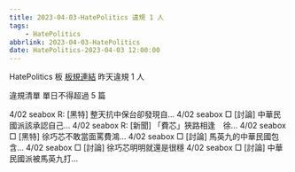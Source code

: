```yaml
---
title: 2023-04-03-HatePolitics 違規 1 人
tags:
    - HatePolitics
abbrlink: 2023-04-03-HatePolitics
date: HatePolitics-2023-04-03 12:00:00
---
```

HatePolitics 板 [板規連結](https://www.ptt.cc/bbs/HatePolitics/M.1617115262.A.D60.html)
昨天違規 1 人
<!-- more -->

違規清單
單日不得超過 5 篇

4/02 seabox R: [黑特] 整天抗中保台卻發現自…
4/02 seabox □ [討論] 中華民國派該承認自己…
4/02 seabox R: [新聞] 「費芯」狹路相逢　徐…
4/02 seabox □ [黑特] 徐巧芯不敢當面罵費鴻…
4/02 seabox □ [討論] 馬英九的中華民國包含…
4/02 seabox □ [討論] 徐巧芯明明就還是很穩
4/02 seabox □ [討論] 中華民國派被馬英九打…
